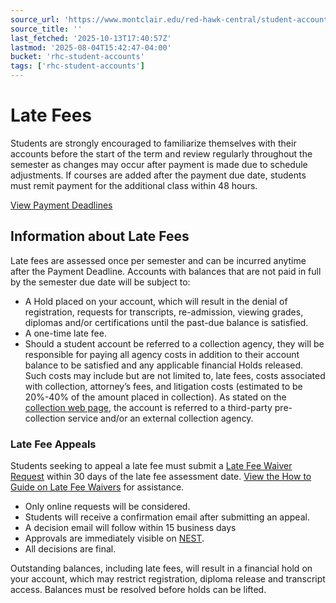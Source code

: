 ```yaml
---
source_url: 'https://www.montclair.edu/red-hawk-central/student-accounts/payment-deadlines/late-fees/'
source_title: ''
last_fetched: '2025-10-13T17:40:57Z'
lastmod: '2025-08-04T15:42:47-04:00'
bucket: 'rhc-student-accounts'
tags: ['rhc-student-accounts']
---
```


# Late Fees

Students are strongly encouraged to familiarize themselves with their accounts before the start of the term and review regularly throughout the semester as changes may occur after payment is made due to schedule adjustments. If courses are added after the payment due date, students must remit payment for the additional class within 48 hours.

[View Payment Deadlines](https://www.montclair.edu/red-hawk-central/student-accounts/payment-deadlines/)

## Information about Late Fees

Late fees are assessed once per semester and can be incurred anytime after the Payment Deadline. Accounts with balances that are not paid in full by the semester due date will be subject to:

* A Hold placed on your account, which will result in the denial of registration, requests for transcripts, re-admission, viewing grades, diplomas and/or certifications until the past-due balance is satisfied.
* A one-time late fee.
* Should a student account be referred to a collection agency, they will be responsible for paying all agency costs in addition to their account balance to be satisfied and any applicable financial Holds released. Such costs may include but are not limited to, late fees, costs associated with collection, attorney’s fees, and litigation costs (estimated to be 20%-40% of the amount placed in collection). As stated on the [collection web page](https://www.montclair.edu/red-hawk-central/student-accounts/collections/), the account is referred to a third-party pre-collection service and/or an external collection agency.

### Late Fee Appeals

Students seeking to appeal a late fee must submit a [Late Fee Waiver Request](https://bannersso.montclair.edu/ssomanager/saml/login?relayState=/c/auth/SSB?pkg=bzsklate.P_late) within 30 days of the late fee assessment date. [View the How to Guide on Late Fee Waivers](https://docs.google.com/document/d/e/2PACX-1vSmQzch-I3Ui3I5YgdMalgCZecYFhPVHyJRlDdELBUUmYq_iA9kskourTXg3q_5ycejo182kXnlKElD/pub) for assistance.

* Only online requests will be considered.
* Students will receive a confirmation email after submitting an appeal.
* A decision email will follow within 15 business days
* Approvals are immediately visible on [NEST](http://nest.montclair.edu/).
* All decisions are final.

Outstanding balances, including late fees, will result in a financial hold on your account, which may restrict registration, diploma release and transcript access. Balances must be resolved before holds can be lifted.